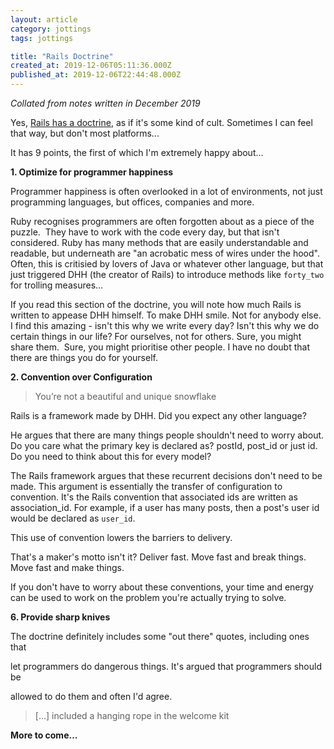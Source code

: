 ```yaml
---
layout: article
category: jottings
tags: jottings

title: "Rails Doctrine"
created_at: 2019-12-06T05:11:36.000Z
published_at: 2019-12-06T22:44:48.000Z
---
```


_Collated from notes written in December 2019_

Yes, [Rails has a doctrine](https://rubyonrails.org/doctrine/), as if it's some kind of cult. Sometimes I can feel that way, but don't most platforms...

It has 9 points, the first of which I'm extremely happy about...

**1. Optimize for programmer happiness**

Programmer happiness is often overlooked in a lot of environments, not just programming languages, but offices, companies and more.

Ruby recognises programmers are often forgotten about as a piece of the puzzle.  They have to work with the code every day, but that isn't considered. Ruby has many methods that are easily understandable and readable, but underneath are "an acrobatic mess of wires under the hood". Often, this is critisied by lovers of Java or whatever other language, but that just triggered DHH (the creator of Rails) to introduce methods like `forty_two` for trolling measures...

If you read this section of the doctrine, you will note how much Rails is written to appease DHH himself. To make DHH smile. Not for anybody else. I find this amazing - isn't this why we write every day? Isn't this why we do certain things in our life? For ourselves, not for others. Sure, you might share them.  Sure, you might prioritise other people. I have no doubt that there are things you do for yourself.

**2. Convention over Configuration**

> You’re not a beautiful and unique snowflake

Rails is a framework made by DHH. Did you expect any other language?

He argues that there are many things people shouldn't need to worry about. Do you care what the primary key is declared as? postId, post_id or just id. Do you need to think about this for every model?

The Rails framework argues that these recurrent decisions don't need to be made. This argument is essentially the transfer of configuration to convention. It's the Rails convention that associated ids are written as association_id. For example, if a user has many posts, then a post's user id would be declared as `user_id`.

This use of convention lowers the barriers to delivery.

That's a maker's motto isn't it? Deliver fast. Move fast and break things. Move fast and make things.

If you don't have to worry about these conventions, your time and energy can be used to work on the problem you're actually trying to solve.

**6. Provide sharp knives**

The doctrine definitely includes some "out there" quotes, including ones that

let programmers do dangerous things. It's argued that programmers should be

allowed to do them and often I'd agree.

> [...] included a hanging rope in the welcome kit

**More to come...**
